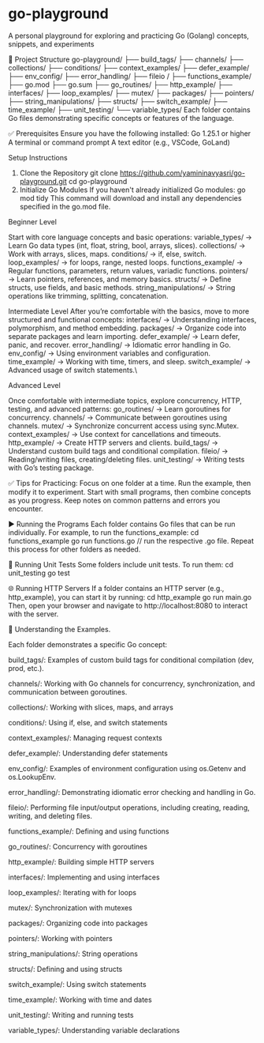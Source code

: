 # go-playground
A personal playground for exploring and practicing Go (Golang) concepts, snippets, and experiments

📂 Project Structure
go-playground/
├── build_tags/
├── channels/
├── collections/
├── conditions/
├── context_examples/
├── defer_example/
├── env_config/
├── error_handling/
├── fileio /
├── functions_example/
├── go.mod
├── go.sum
├── go_routines/
├── http_example/
├── interfaces/
├── loop_examples/
├── mutex/
├── packages/
├── pointers/
├── string_manipulations/
├── structs/
├── switch_example/
├── time_example/
├── unit_testing/
└── variable_types/
Each folder contains Go files demonstrating specific concepts or features of the language.

✅ Prerequisites
Ensure you have the following installed:
Go 1.25.1 or higher
A terminal or command prompt
A text editor (e.g., VSCode, GoLand)

Setup Instructions
1. Clone the Repository
git clone https://github.com/yamininavyasri/go-playground.git
cd go-playground
2. Initialize Go Modules
If you haven't already initialized Go modules:
go mod tidy
This command will download and install any dependencies specified in the go.mod file.

Beginner Level

Start with core language concepts and basic operations:
variable_types/ → Learn Go data types (int, float, string, bool, arrays, slices).
collections/ → Work with arrays, slices, maps.
conditions/ → if, else, switch.
loop_examples/ → for loops, range, nested loops.
functions_example/ → Regular functions, parameters, return values, variadic functions.
pointers/ → Learn pointers, references, and memory basics.
structs/ → Define structs, use fields, and basic methods.
string_manipulations/ → String operations like trimming, splitting, concatenation.

Intermediate Level
After you’re comfortable with the basics, move to more structured and functional concepts:
interfaces/ → Understanding interfaces, polymorphism, and method embedding.
packages/ → Organize code into separate packages and learn importing.
defer_example/ → Learn defer, panic, and recover.
error_handling/ → Idiomatic error handling in Go.
env_config/ → Using environment variables and configuration.
time_example/ → Working with time, timers, and sleep.
switch_example/ → Advanced usage of switch statements.\

Advanced Level

Once comfortable with intermediate topics, explore concurrency, HTTP, testing, and advanced patterns:
go_routines/ → Learn goroutines for concurrency.
channels/ → Communicate between goroutines using channels.
mutex/ → Synchronize concurrent access using sync.Mutex.
context_examples/ → Use context for cancellations and timeouts.
http_example/ → Create HTTP servers and clients.
build_tags/ → Understand custom build tags and conditional compilation.
fileio/ → Reading/writing files, creating/deleting files.
unit_testing/ → Writing tests with Go’s testing package.

✅ Tips for Practicing:
Focus on one folder at a time. Run the example, then modify it to experiment.
Start with small programs, then combine concepts as you progress.
Keep notes on common patterns and errors you encounter.

▶️ Running the Programs
Each folder contains Go files that can be run individually. For example, to run the functions_example:
cd functions_example
go run functions.go // run the respective .go file.
Repeat this process for other folders as needed.

🧪 Running Unit Tests
Some folders include unit tests. To run them:
cd unit_testing
go test

🌐 Running HTTP Servers
If a folder contains an HTTP server (e.g., http_example), you can start it by running:
cd http_example
go run main.go
Then, open your browser and navigate to http://localhost:8080 to interact with the server.

🧠 Understanding the Examples.

Each folder demonstrates a specific Go concept:

build_tags/: Examples of custom build tags for conditional compilation (dev, prod, etc.).

channels/: Working with Go channels for concurrency, synchronization, and communication between goroutines.

collections/: Working with slices, maps, and arrays

conditions/: Using if, else, and switch statements

context_examples/: Managing request contexts

defer_example/: Understanding defer statements

env_config/: Examples of environment configuration using os.Getenv and os.LookupEnv.

error_handling/: Demonstrating idiomatic error checking and handling in Go.

fileio/: Performing file input/output operations, including creating, reading, writing, and deleting files.

functions_example/: Defining and using functions

go_routines/: Concurrency with goroutines

http_example/: Building simple HTTP servers

interfaces/: Implementing and using interfaces

loop_examples/: Iterating with for loops

mutex/: Synchronization with mutexes

packages/: Organizing code into packages

pointers/: Working with pointers

string_manipulations/: String operations

structs/: Defining and using structs

switch_example/: Using switch statements

time_example/: Working with time and dates

unit_testing/: Writing and running tests

variable_types/: Understanding variable declarations